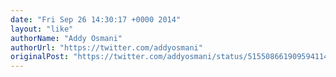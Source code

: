 ```yaml
---
date: "Fri Sep 26 14:30:17 +0000 2014"
layout: "like"
authorName: "Addy Osmani"
authorUrl: "https://twitter.com/addyosmani"
originalPost: "https://twitter.com/addyosmani/status/515508661909594114"
---
```


